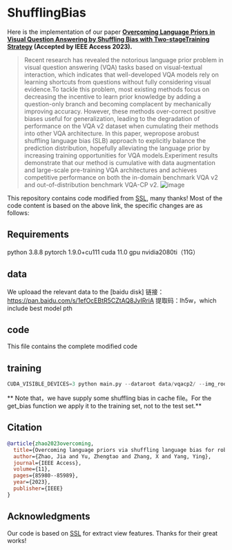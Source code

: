 # ShufflingBias
Here is the implementation of our paper **[Overcoming Language Priors in Visual Question Answering by Shuffling Bias with Two-stageTraining Strategy](https://ieeexplore.ieee.org/abstract/document/10214540/) (Accepted by IEEE Access 2023).**

> Recent research has revealed the notorious language prior problem in visual question answering (VQA) tasks based on visual-textual interaction, which indicates that well-developed VQA
 models rely on learning shortcuts from questions without fully considering visual evidence.To tackle this problem, most existing methods focus on decreasing the incentive to learn prior knowledge by adding
 a question-only branch and becoming complacent by mechanically improving accuracy. However, these methods over-correct positive biases useful for generalization, leading to the degradation of performance
 on the VQA v2 dataset when cumulating their methods into other VQA architecture. In this paper, wepropose arobust shuffling language bias (SLB) approach to explicitly balance the prediction distribution,
 hopefully alleviating the language prior by increasing training opportunities for VQA models.Experiment results demonstrate that our method is cumulative with data augmentation and large-scale pre-training
 VQA architectures and achieves competitive performance on both the in-domain benchmark VQA v2 and out-of-distribution benchmark VQA-CP v2.
> ![image](https://github.com/user-attachments/assets/70cb7b7f-faa4-4aa6-be1f-42e4e8af75d0)


This repository contains code modified from [SSL](https://github.com/CrossmodalGroup/SSL-VQA), many thanks! 
Most of the code content is based on the above link, the specific changes are as follows:

## Requirements
python 3.8.8
pytorch 1.9.0+cu111
cuda 11.0
gpu nvidia2080ti（11G）


## data
We uploaad the relevant data to the [baidu disk] 链接：https://pan.baidu.com/s/1efOcEBtR5CZtAQ8JyIRriA 提取码：lh5w，which include best model pth

## code
This file contains the complete modified code

## training

```python
CUDA_VISIBLE_DEVICES=3 python main.py --dataroot data/vqacp2/ --img_root data/coco/ --output [0.1-2]/ --self_loss_weight 3 --ml_loss
```

** Note that，we have supply some shuffling bias in cache file。For the get_bias function we apply it to the training set, not to the test set.**

## Citation

```bibtex
@article{zhao2023overcoming,
  title={Overcoming language priors via shuffling language bias for robust visual question answering},
  author={Zhao, Jia and Yu, Zhengtao and Zhang, X and Yang, Ying},
  journal={IEEE Access},
  volume={11},
  pages={85980--85989},
  year={2023},
  publisher={IEEE}
}
  ```

## Acknowledgments
Our code is based on [SSL]([https://github.com/cshizhe/VLN-DUET](https://github.com/CrossmodalGroup/SSL-VQA)) for extract view features. Thanks for their great works!

